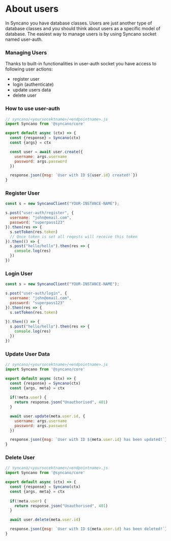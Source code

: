 # About users
In Syncano you have database classes. Users are just another type of database classes and you should think about users as a specific model of database. The easiest way to manage users is by using Syncano socket named user-auth.   

### Managing Users
Thanks to built-in functionalities in user-auth socket you have access to following user actions:

- register user
- login (authenticate)
- update users data
- delete user

### How to use user-auth

```js
// syncano/<yoursocektname>/<endpointname>.js
import Syncano from '@syncano/core'

export default async (ctx) => {
  const {response} = Syncano(ctx)
  const {args} = ctx 

  const user = await user.create({
    username: args.username
    password: args.password
  })

  response.json({msg: `User with ID ${user.id} created!`})
}
```



### Register User

```js
const s = new SyncanoClient("YOUR-INSTANCE-NAME");

s.post("user-auth/register", {
  username: "john@email.com",
  password: "superpass123"
}).then(res => {
  s.setToken(res.token)
  // Once token is set all reqests will receive this token 
}).then(() => {
  s.post("hello/hello").then(res => {
    console.log(res)
  })
})
```


### Login User

```js
const s = new SyncanoClient("YOUR-INSTANCE-NAME");

s.post("user-auth/login", {
  username: "john@email.com",
  password: "superpass123"
}).then(res => {
  s.setToken(res.token)
  
}).then(() => {
  s.post("hello/hello").then(res => {
    console.log(res)
  })
})
```

### Update User Data
```js
// syncano/<yoursocektname>/<endpointname>.js
import Syncano from '@syncano/core'

export default async (ctx) => {
  const {response} = Syncano(ctx)
  const {args, meta} = ctx 
  
  if(!meta.user) {
    return response.json("Unauthorised", 401)
  }

  await user.update(meta.user.id, {
    username: args.username
    password: args.password
  })

  response.json({msg: `User with ID ${meta.user.id} has been updated!`})
}
```

### Delete User
```js
// syncano/<yoursocektname>/<endpointname>.js
import Syncano from '@syncano/core'

export default async (ctx) => {
  const {response} = Syncano(ctx)
  const {args, meta} = ctx 
  
  if(!meta.user) {
    return response.json("Unauthorised", 401)
  }

  await user.delete(meta.user.id)

  response.json({msg: `User with ID ${meta.user.id} has been deleted!`})
}
```
